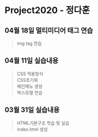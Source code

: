 # Project2020 - 정다훈

## 04월 18일 멀티미디어 태그 연습
> img tag 연습 <br>

## 04월 11일 실습내용
> CSS 적용방식 <br>
CSS초기화 <br>
메인메뉴 생성<br>
박스모델 연습

## 03월 31일 실습내용
> HTML기본구조 학습 및 실습 <br>
index.html 생성